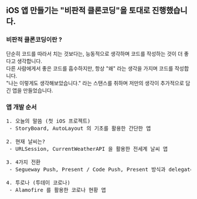 ## iOS 앱 만들기는 "비판적 클론코딩"을 토대로 진행했습니다.

### 비판적 클론코딩이란 ?
단순히 코드를 따라서 치는 것보다는, 능동적으로 생각하며 코드를 작성하는 것이 더 좋다고 생각합니다.   
다른 사람에게서 좋은 코드를 흡수하지만, 항상 "왜" 라는 생각을 가지며 코드를 작성합니다.   
"나는 이렇게도 생각해보았습니다." 라는 스탠스를 취하며 저만의 생각이 추가적으로 담긴 앱을 만들었습니다.   

### 앱 개발 순서
<pre>
1. 오늘의 말씀 (첫 iOS 프로젝트)
 - StoryBoard, AutoLayout 의 기초를 활용한 간단한 앱
   
2. 현재 날씨는?
 - URLSession, CurrentWeatherAPI 을 활용한 전세계 날씨 앱
   
3. 4가지 전환
 - Segueway Push, Present / Code Push, Present 방식과 delegate 패턴을 연습하기 위한 토이 프로젝트

4. 투로나 (투데이 코로나)
 - Alamofire 를 활용한 코로나 현황 앱

</pre>
